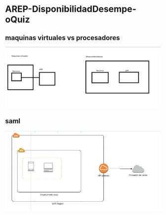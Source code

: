 # AREP-DisponibilidadDesempe-oQuiz

## maquinas virtuales vs procesadores 

![](ImagenMVirtualVSMicroporcesadores.PNG)


## saml 

![](CAPT2.PNG)
